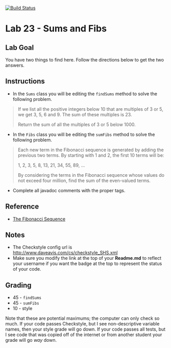[![Build Status](https://travis-ci.com/StratfordHS-CS2/lab-23-sums-and-fibs-username.svg)](https://travis-ci.com/StratfordHS-CS2/lab-23-sums-and-fibs-username)

# Lab 23 - Sums and Fibs

## Lab Goal
You have two things to find here.  Follow the directions below to get the two answers.

## Instructions
* In the `Sums` class you will be editing the `findSums` method to solve the following problem.

> If we list all the positive integers below 10 that are multiples of 3 or 5, we get 3, 5, 6 and 9. The sum of these multiples is 23.
>
> Return the sum of all the multiples of 3 or 5 below 1000.

* In the `Fibs` class you will be editing the `sumFibs` method to solve the following problem.

> Each new term in the Fibonacci sequence is generated by adding the previous two terms. By starting with 1 and 2, the first 10 terms will be:
>
> 1, 2, 3, 5, 8, 13, 21, 34, 55, 89, ...
>
>By considering the terms in the Fibonacci sequence whose values do not exceed four million, find the sum of the even-valued terms.

* Complete all javadoc comments with the proper tags.

## Reference
* [The Fibonacci Sequence](https://www.mathsisfun.com/numbers/fibonacci-sequence.html)

## Notes
* The Checkstyle config url is http://www.daveavis.com/cs/checkstyle_SHS.xml
* Make sure you modify the link at the top of your **Readme.md** to reflect your username if you want the badge at the top to represent the status of your code.

## Grading
* 45 - `findSums`
* 45 - `sumFibs`
* 10 - style

Note that these are potential maximums; the computer can only check so much.  If your code passes Checkstyle, but I see non-descriptive variable names, then your style grade will go down.  If your code passes all tests, but I see code that was copied off of the internet or from another student your grade will go *way* down.
